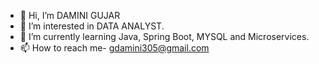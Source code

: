 - 👋 Hi, I’m DAMINI GUJAR
- 👀 I’m interested in DATA ANALYST.
- 🌱 I’m currently learning Java, Spring Boot, MYSQL and Microservices.
- 📫 How to reach me- gdamini305@gmail.com


<!---
gujardamini305/gujardamini305 is a ✨ special ✨ repository because its `README.md` (this file) appears on your GitHub profile.
You can click the Preview link to take a look at your changes.
--->
